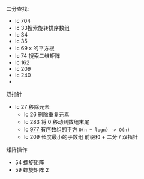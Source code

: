 二分查找: 
- lc 704
- lc 33搜索旋转排序数组
- lc 34
- lc 35
- lc 69 x 的平方根
- lc 74 搜索二维矩阵
- lc 162 
- lc 209
- lc 240
- 

双指针
- lc 27 移除元素
  - lc 26 删除重复元素
  - lc 283 将 0 移动到数组末尾
  - lc [977 有序数组的平方](https://leetcode-cn.com/problems/squares-of-a-sorted-array/) `O(n + logn) -> O(n)`
  - lc 209 长度最小的子数组 前缀和 + 二分 / 双指针

矩阵操作

- 54 螺旋矩阵
- 59 螺旋矩阵 2
